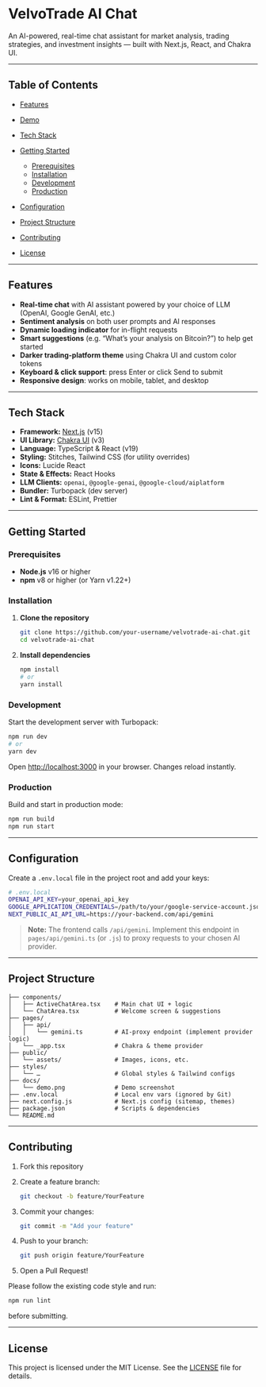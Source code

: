 # VelvoTrade AI Chat

An AI-powered, real-time chat assistant for market analysis, trading strategies, and investment insights — built with Next.js, React, and Chakra UI.

---

## Table of Contents

* [Features](#features)
* [Demo](#demo)
* [Tech Stack](#tech-stack)
* [Getting Started](#getting-started)

  * [Prerequisites](#prerequisites)
  * [Installation](#installation)
  * [Development](#development)
  * [Production](#production)
* [Configuration](#configuration)
* [Project Structure](#project-structure)
* [Contributing](#contributing)
* [License](#license)

---

## Features

* **Real-time chat** with AI assistant powered by your choice of LLM (OpenAI, Google GenAI, etc.)
* **Sentiment analysis** on both user prompts and AI responses
* **Dynamic loading indicator** for in-flight requests
* **Smart suggestions** (e.g. “What’s your analysis on Bitcoin?”) to help get started
* **Darker trading-platform theme** using Chakra UI and custom color tokens
* **Keyboard & click support**: press Enter or click Send to submit
* **Responsive design**: works on mobile, tablet, and desktop

---


## Tech Stack

* **Framework:** [Next.js](https://nextjs.org/) (v15)
* **UI Library:** [Chakra UI](https://chakra-ui.com/) (v3)
* **Language:** TypeScript & React (v19)
* **Styling:** Stitches, Tailwind CSS (for utility overrides)
* **Icons:** Lucide React
* **State & Effects:** React Hooks
* **LLM Clients:** `openai`, `@google-genai`, `@google-cloud/aiplatform`
* **Bundler:** Turbopack (dev server)
* **Lint & Format:** ESLint, Prettier

---

## Getting Started

### Prerequisites

* **Node.js** v16 or higher
* **npm** v8 or higher (or Yarn v1.22+)

### Installation

1. **Clone the repository**

   ```bash
   git clone https://github.com/your-username/velvotrade-ai-chat.git
   cd velvotrade-ai-chat
   ```
2. **Install dependencies**

   ```bash
   npm install
   # or
   yarn install
   ```

### Development

Start the development server with Turbopack:

```bash
npm run dev
# or
yarn dev
```

Open [http://localhost:3000](http://localhost:3000) in your browser. Changes reload instantly.

### Production

Build and start in production mode:

```bash
npm run build
npm run start
```

---

## Configuration

Create a `.env.local` file in the project root and add your keys:

```bash
# .env.local
OPENAI_API_KEY=your_openai_api_key
GOOGLE_APPLICATION_CREDENTIALS=/path/to/your/google-service-account.json
NEXT_PUBLIC_AI_API_URL=https://your-backend.com/api/gemini
```

> **Note:** The frontend calls `/api/gemini`. Implement this endpoint in `pages/api/gemini.ts` (or `.js`) to proxy requests to your chosen AI provider.

---

## Project Structure

```
├── components/
│   ├── ActiveChatArea.tsx    # Main chat UI + logic
│   └── ChatArea.tsx          # Welcome screen & suggestions
├── pages/
│   ├── api/
│   │   └── gemini.ts         # AI-proxy endpoint (implement provider logic)
│   └── _app.tsx              # Chakra & theme provider
├── public/
│   └── assets/               # Images, icons, etc.
├── styles/
│   └── …                     # Global styles & Tailwind configs
├── docs/
│   └── demo.png              # Demo screenshot
├── .env.local                # Local env vars (ignored by Git)
├── next.config.js            # Next.js config (sitemap, themes)
├── package.json              # Scripts & dependencies
└── README.md
```

---

## Contributing

1. Fork this repository
2. Create a feature branch:

   ```bash
   git checkout -b feature/YourFeature
   ```
3. Commit your changes:

   ```bash
   git commit -m "Add your feature"
   ```
4. Push to your branch:

   ```bash
   git push origin feature/YourFeature
   ```
5. Open a Pull Request!

Please follow the existing code style and run:

```bash
npm run lint
```

before submitting.

---

## License

This project is licensed under the MIT License. See the [LICENSE](LICENSE) file for details.
